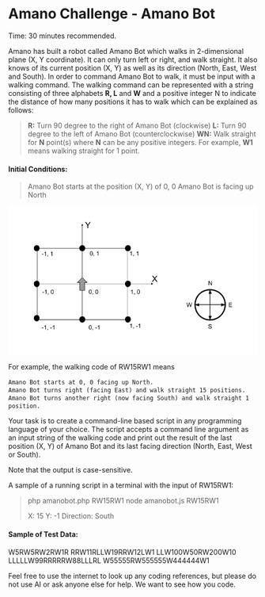 # Amano Challenge - Amano Bot
Time: 30 minutes recommended.

Amano has built a robot called Amano Bot which walks in 2-dimensional plane (X, Y coordinate). It can only turn left or right, and walk straight. It also knows of its current position (X, Y) as well as its direction (North, East, West and South). In order to command Amano Bot to walk, it must be input with a walking command. The walking command can be represented with a string consisting of three alphabets **R, L** and **W** and a positive integer N to indicate the distance of how many positions it has to walk which can be explained as follows:

> **R:** Turn 90 degree to the right of Amano Bot (clockwise)
  **L:** Turn 90 degree to the left of Amano Bot (counterclockwise)
  **WN:** Walk straight for **N** point(s) where **N** can be any positive integers. For example, **W1** means walking straight for 1 point.

#### Initial Conditions:

> Amano Bot starts at the position (X, Y) of 0, 0
  Amano Bot is facing up North

![Amano bot](./image/bot-position.png)

For example, the walking code of RW15RW1 means
```
Amano Bot starts at 0, 0 facing up North.
Amano Bot turns right (facing East) and walk straight 15 positions.
Amano Bot turns another right (now facing South) and walk straight 1 position.
```

Your task is to create a command-line based script in any programming language of your choice. The script accepts a command line argument as an input string of the walking code and print out the result of the last position (X, Y) of Amano Bot and its last facing direction (North, East, West or South).

Note that the output is case-sensitive.

A sample of a running script in a terminal with the input of RW15RW1:

> php amanobot.php RW15RW1
> node amanobot.js RW15RW1
> 
> X: 15 Y: -1 Direction: South

#### Sample of Test Data:

W5RW5RW2RW1R
RRW11RLLW19RRW12LW1
LLW100W50RW200W10
LLLLLW99RRRRRW88LLLRL
W55555RW555555W444444W1

Feel free to use the internet to look up any coding references, but please do not use AI or ask anyone else for help. We want to see how you code.